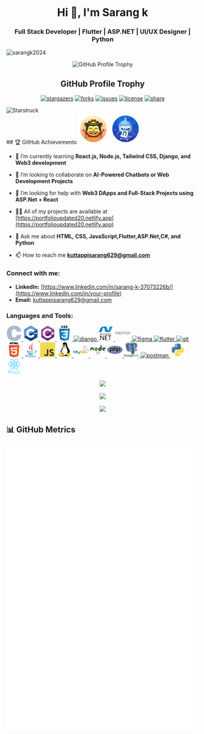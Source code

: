 <h1 align="center">Hi 👋, I'm Sarang k</h1>
<h3 align="center">Full Stack Developer | Flutter | ASP.NET | UI/UX Designer | Python</h3>

<p align="left"> <img src="https://komarev.com/ghpvc/?username=sarangk2024&label=Profile%20views&color=0e75b6&style=flat" alt="sarangk2024" /> </p>

 <div align="center">
  <img width="140" src="https://user-images.githubusercontent.com/6661165/91657958-61b4fd00-eb00-11ea-9def-dc7ef5367e34.png"  alt="GitHub Profile Trophy"/>
  <h2 align="center">GitHub Profile Trophy</h2>
 </div>
<div align="center">

[![stargazers](https://img.shields.io/github/stars/ryo-ma/github-profile-trophy)](https://github.com/ryo-ma/github-profile-trophy/stargazers)
[![forks](https://img.shields.io/github/forks/ryo-ma/github-profile-trophy)](https://github.com/ryo-ma/github-profile-trophy/network/members)
[![issues](https://img.shields.io/github/issues/ryo-ma/github-profile-trophy)](https://github.com/ryo-ma/github-profile-trophy/issues)
[![license](https://img.shields.io/github/license/ryo-ma/github-profile-trophy)](https://github.com/ryo-ma/github-profile-trophy/blob/master/LICENSE)
[![share](https://img.shields.io/twitter/url?style=social&url=https%3A%2F%2Fgithub.com%2Fryo-ma%2Fgithub-profile-trophy)](https://twitter.com/intent/tweet?text=Add%20dynamically%20generated%20GitHub%20Trophy%20on%20your%20readme%0D%0A&url=https%3A%2F%2Fgithub.com%2Fryo-ma%2Fgithub-profile-trophy)

</div>
<div>
   <img src="https://github.githubassets.com/images/modules/profile/achievements/starstruck-default.png" alt="Starstruck" />
</div>
## 🏆 GitHub Achievements

<img src="Quickdeaw.png" width="80" alt="Starstruck"> 
<img src="PullShark.png" width="80" alt="Arctic Code Vault Contributor">



- 🌱 I’m currently learning **React.js, Node.js, Tailwind CSS, Django, and Web3 development**

- 👯 I’m looking to collaborate on **AI-Powered Chatbots or Web Development Projects**

- 🤝 I’m looking for help with **Web3 DApps and Full-Stack Projects using ASP.Net + React**

- 👨‍💻 All of my projects are available at [https://portfolioupdated20.netlify.app](https://portfolioupdated20.netlify.app)

- 💬 Ask me about **HTML, CSS, JavaScript,Flutter,ASP.Net,C#, and Python**

- 📫 How to reach me **kuttappisarang629@gmail.com**

<h3 align="left">Connect with me:</h3>

* **LinkedIn:** [https://www.linkedin.com/in/sarang-k-37073226b/](https://www.linkedin.com/in/your-profile)
* **Email:** [kuttappisarang629@gmail.com](mailto:youremail@example.com)
<p align="left">
</p>

<h3 align="left">Languages and Tools:</h3>
<p align="left"> <a href="https://www.cprogramming.com/" target="_blank" rel="noreferrer"> <img src="https://raw.githubusercontent.com/devicons/devicon/master/icons/c/c-original.svg" alt="c" width="40" height="40"/> </a> <a href="https://www.w3schools.com/cpp/" target="_blank" rel="noreferrer"> <img src="https://raw.githubusercontent.com/devicons/devicon/master/icons/cplusplus/cplusplus-original.svg" alt="cplusplus" width="40" height="40"/> </a> <a href="https://www.w3schools.com/cs/" target="_blank" rel="noreferrer"> <img src="https://raw.githubusercontent.com/devicons/devicon/master/icons/csharp/csharp-original.svg" alt="csharp" width="40" height="40"/> </a> <a href="https://www.w3schools.com/css/" target="_blank" rel="noreferrer"> <img src="https://raw.githubusercontent.com/devicons/devicon/master/icons/css3/css3-original-wordmark.svg" alt="css3" width="40" height="40"/> </a> <a href="https://www.djangoproject.com/" target="_blank" rel="noreferrer"> <img src="https://cdn.worldvectorlogo.com/logos/django.svg" alt="django" width="40" height="40"/> </a> <a href="https://dotnet.microsoft.com/" target="_blank" rel="noreferrer"> <img src="https://raw.githubusercontent.com/devicons/devicon/master/icons/dot-net/dot-net-original-wordmark.svg" alt="dotnet" width="40" height="40"/> </a> <a href="https://expressjs.com" target="_blank" rel="noreferrer"> <img src="https://raw.githubusercontent.com/devicons/devicon/master/icons/express/express-original-wordmark.svg" alt="express" width="40" height="40"/> </a> <a href="https://www.figma.com/" target="_blank" rel="noreferrer"> <img src="https://www.vectorlogo.zone/logos/figma/figma-icon.svg" alt="figma" width="40" height="40"/> </a> <a href="https://flutter.dev" target="_blank" rel="noreferrer"> <img src="https://www.vectorlogo.zone/logos/flutterio/flutterio-icon.svg" alt="flutter" width="40" height="40"/> </a> <a href="https://git-scm.com/" target="_blank" rel="noreferrer"> <img src="https://www.vectorlogo.zone/logos/git-scm/git-scm-icon.svg" alt="git" width="40" height="40"/> </a> <a href="https://www.w3.org/html/" target="_blank" rel="noreferrer"> <img src="https://raw.githubusercontent.com/devicons/devicon/master/icons/html5/html5-original-wordmark.svg" alt="html5" width="40" height="40"/> </a> <a href="https://www.java.com" target="_blank" rel="noreferrer"> <img src="https://raw.githubusercontent.com/devicons/devicon/master/icons/java/java-original.svg" alt="java" width="40" height="40"/> </a> <a href="https://developer.mozilla.org/en-US/docs/Web/JavaScript" target="_blank" rel="noreferrer"> <img src="https://raw.githubusercontent.com/devicons/devicon/master/icons/javascript/javascript-original.svg" alt="javascript" width="40" height="40"/> </a> <a href="https://www.linux.org/" target="_blank" rel="noreferrer"> <img src="https://raw.githubusercontent.com/devicons/devicon/master/icons/linux/linux-original.svg" alt="linux" width="40" height="40"/> </a> <a href="https://www.mysql.com/" target="_blank" rel="noreferrer"> <img src="https://raw.githubusercontent.com/devicons/devicon/master/icons/mysql/mysql-original-wordmark.svg" alt="mysql" width="40" height="40"/> </a> <a href="https://nodejs.org" target="_blank" rel="noreferrer"> <img src="https://raw.githubusercontent.com/devicons/devicon/master/icons/nodejs/nodejs-original-wordmark.svg" alt="nodejs" width="40" height="40"/> </a> <a href="https://www.php.net" target="_blank" rel="noreferrer"> <img src="https://raw.githubusercontent.com/devicons/devicon/master/icons/php/php-original.svg" alt="php" width="40" height="40"/> </a> <a href="https://www.postgresql.org" target="_blank" rel="noreferrer"> <img src="https://raw.githubusercontent.com/devicons/devicon/master/icons/postgresql/postgresql-original-wordmark.svg" alt="postgresql" width="40" height="40"/> </a> <a href="https://postman.com" target="_blank" rel="noreferrer"> <img src="https://www.vectorlogo.zone/logos/getpostman/getpostman-icon.svg" alt="postman" width="40" height="40"/> </a> <a href="https://www.python.org" target="_blank" rel="noreferrer"> <img src="https://raw.githubusercontent.com/devicons/devicon/master/icons/python/python-original.svg" alt="python" width="40" height="40"/> </a> <a href="https://reactjs.org/" target="_blank" rel="noreferrer"> <img src="https://raw.githubusercontent.com/devicons/devicon/master/icons/react/react-original-wordmark.svg" alt="react" width="40" height="40"/> </a> </p>

<!-- GitHub Stats -->
<p align="center">
  <img src="https://github-readme-stats.vercel.app/api?username=sarangk2024&show_icons=true&count_private=true&theme=radical" />
</p>

<!-- Top Languages -->
<p align="center">
  <img src="https://github-readme-stats.vercel.app/api/top-langs/?username=sarangk2024&layout=compact&theme=radical" />
</p>

<!-- Streak Stats -->
<p align="center">
  <img src="https://github-readme-streak-stats.herokuapp.com/?user=sarangk2024&theme=radical" />
</p>


<!--START_SECTION:metrics-->
## 📊 GitHub Metrics

![GitHub Metrics](https://raw.githubusercontent.com/Sarangk2024/Sarangk2024/main/github-metrics.svg)


<!--END_SECTION:metrics-->


